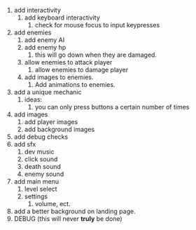 1. add interactivity
    1. add keyboard interactivity
        1. check for mouse focus to input keypresses
2. add enemies
    1. add enemy AI
    2. add enemy hp
       1. this will go down when they are damaged.
    3. allow enemies to attack player
        1. allow enemies to damage player
    4. add images to enemies.
       1. Add animations to enemies.
3. add a unique mechanic
    1. ideas:
        1. you can only press buttons a certain number of times
4. add images
    1. add player images
    2. add background images
5. add debug checks
6. add sfx
    1. dev music
    2. click sound
    3. death sound
    4. enemy sound
7. add main menu
    1. level select
    2. settings
        1. volume, ect.
8. add a better background on landing page.
9. DEBUG (this will never **truly** be done)